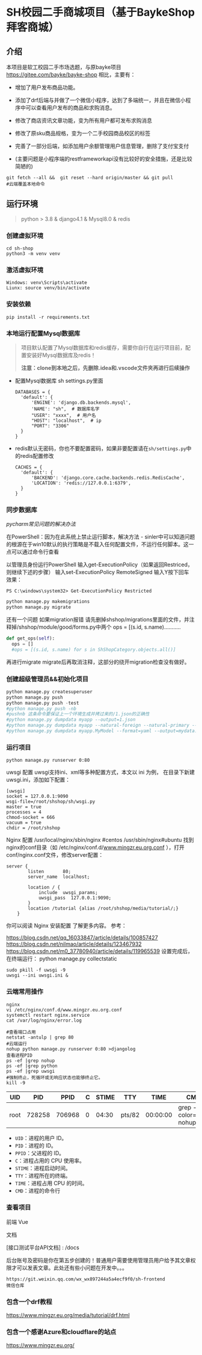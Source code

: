 # SH校园二手商城项目（基于BaykeShop拜客商城）

## 介绍

本项目是软工校园二手市场选题，与原bayke项目 https://gitee.com/bayke/bayke-shop 相比，主要有：

* 增加了用户发布商品功能。

* 添加了drf后端与并做了一个微信小程序，达到了多端统一，并且在微信小程序中可以查看用户发布的商品和求购消息。

* 修改了商店资讯文章功能，变为所有用户都可发布求购消息

* 修改了原sku商品规格，变为一个二手校园商品校区的标签

* 完善了一部分后端，如添加用户余额管理用户信息管理，删除了支付宝支付
* (主要问题是小程序端的restframeworkapi没有比较好的安全措施，还是比较简陋的)

```
git fetch --all &&  git reset --hard origin/master && git pull
#云端覆盖本地命令
```

## 运行环境

> python > 3.8 & django4.1 & Mysql8.0 & redis

### 创建虚拟环境

```
cd sh-shop
python3 -m venv venv
```

### 激活虚拟环境

```
Windows: venv\Scripts\activate
Liunx: source venv/bin/activate
```

### 安装依赖

```
pip install -r requirements.txt
```

### 本地运行配置Mysql数据库

> 项目默认配置了Mysql数据库和redis缓存，需要你自行在运行项目前，配置安装好Mysql数据库及redis！
>
> **注意：clone到本地之后，先删除.idea和.vscode文件夹再进行后续操作**

- 配置Mysql数据库
  sh settings.py里面

  ```
  DATABASES = {
    'default': {
        'ENGINE': 'django.db.backends.mysql',
        'NAME': "sh",  # 数据库名字
        "USER": "xxxx",  # 用户名
        "HOST": "localhost",  # ip
        "PORT": "3306"
    }
  }
  ```

- redis默认无密码，你也不要配置密码，如果非要配置请在`sh/settings.py`中的redis配置修改

  ```
  CACHES = {
    'default': {
        'BACKEND': 'django.core.cache.backends.redis.RedisCache',
        'LOCATION': 'redis://127.0.0.1:6379',
    }
  }
  ```

### 同步数据库

*pycharm常见问题的解决办法*

在PowerShell：因为在此系统上禁止运行脚本，解决方法 - sinler中可以知道问题的根源在于win10默认的执行策略是不载入任何配置文件，不运行任何脚本。这一点可以通过命令行查看

以管理员身份运行PowerShell
输入get-ExecutionPolicy（如果返回Restriced，则继续下述的步骤）
输入set-ExecutionPolicy RemoteSigned
输入Y按下回车
效果：

`PS C:\windows\system32> Get-ExecutionPolicy
Restricted`

```bash
python manage.py makemigrations
python manage.py migrate
```
还有一个问题 如果migration报错
请先删掉shshop/migrations里面的文件，并注释掉/shshop/module/good/forms.py中两个 ops = [(s.id, s.name)...........
```python
def get_ops(self):
  ops = []
  #ops = [(s.id, s.name) for s in ShShopCategory.objects.all()]
```
再进行migrate migrate后再取消注释，这部分的绕开migration检查没有做好。

### 创建超级管理员&&初始化项目

```python
python manage.py createsuperuser
python manage.py push
python manage.py push -test
#python manage.py push -nb
#pushnb 这条命令要保证上一个环境生成并拷过来的/1.json的正确性
#python manage.py dumpdata myapp --output=1.json
#python manage.py dumpdata myapp --natural-foreign --natural-primary --output=1.json
#python manage.py dumpdata myapp.MyModel --format=yaml --output=mydata.yaml
```



### 运行项目

```
python manage.py runserver 0:80
```

uwsgi 配置
uwsgi支持ini、xml等多种配置方式，本文以 ini 为例， 在目录下新建uwsgi.ini，添加如下配置：
```
[uwsgi]
socket = 127.0.0.1:9090
wsgi-file=/root/shshop/sh/wsgi.py
master = true
processes = 4
chmod-socket = 666
vacuum = true
chdir = /root/shshop

```
Nginx 配置
/usr/local/nginx/sbin/nginx #centos
 /usr/sbin/nginx#ubuntu
找到nginx的conf目录（如 /etc/nginx/conf.d/www.mingzr.eu.org.conf ），打开conf/nginx.conf文件，修改server配置：
```
server {
        listen       80;
        server_name  localhost;

        location / {
            include  uwsgi_params;
            uwsgi_pass  127.0.0.1:9090;
        }
        location /tutorial {alias /root/shshop/media/tutorial/;}
    }
  ```
你可以阅读 Nginx 安装配置 了解更多内容。
参考：

https://blog.csdn.net/qq_16033847/article/details/100857427
https://blog.csdn.net/nilmao/article/details/123467932
https://blog.csdn.net/m0_37780940/article/details/119965539
设置完成后，在终端运行：
python manage.py collectstatic
```
sudo pkill -f uwsgi -9
uwsgi --ini uwsgi.ini &

````
### 云端常用操作

```
nginx
vi /etc/nginx/conf.d/www.mingzr.eu.org.conf
systemctl restart nginx.service
cat /var/log/nginx/error.log

#查看端口占用
netstat -antulp | grep 80
#云端运行
nohup python manage.py runserver 0:80 >djangolog
查看进程PID
ps -ef |grep nohup
ps -ef |grep python
ps -ef |grep uwsgi
#强制终止，死循环或无响应状态也能够终止它。
kill -9
```

| UID  | PID    | PPID   | C   | STIME | TTY    | TIME     | CMD                     |
| ---- | ------ | ------ | --- | ----- | ------ | -------- | ----------------------- |
| root | 728258 | 706968 | 0   | 04:30 | pts/82 | 00:00:00 | grep --color=auto nohup |

- `UID`：进程的用户 ID。
- `PID`：进程的 ID。
- `PPID`：父进程的 ID。
- `C`：进程占用的 CPU 使用率。
- `STIME`：进程启动时间。
- `TTY`：进程所在的终端。
- `TIME`：进程占用 CPU 的时间。
- `CMD`：进程的命令行

### 查看项目

前端
Vue



文档

[接口测试平台API文档] : /docs

后台账号及密码是你在第五步创建的！普通用户需要使用管理员用户给予其文章权限才可以发表文章。此处还有些小问题在开发中。。。

```
https://git.weixin.qq.com/wx_wx897244a5a4ecf9f0/sh-frontend
微信仓库
```

### 包含一个drf教程

https://www.mingzr.eu.org/media/tutorial/drf.html

### 包含一个感谢Azure和cloudflare的站点

https://www.mingzr.eu.org/